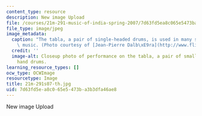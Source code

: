 ```yaml
---
content_type: resource
description: New image Upload
file: /courses/21m-291-music-of-india-spring-2007/7d63fd5ea8c065e5473ba3b3dfa46ae8_21m-291s07-th.jpg
file_type: image/jpeg
image_metadata:
  caption: "The tabla, a pair of single-headed drums, is used in many styles of Indian\
    \ music. (Photo courtesy of [Jean-Pierre Dalb\xE9ra](http://www.flickr.com/people/dalbera/).)"
  credit: ''
  image-alt: Closeup photo of performance on the tabla, a pair of small single-headed
    hand drums.
learning_resource_types: []
ocw_type: OCWImage
resourcetype: Image
title: 21m-291s07-th.jpg
uid: 7d63fd5e-a8c0-65e5-473b-a3b3dfa46ae8
---
```

New image Upload

